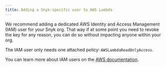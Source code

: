 ```yaml
---
title: Adding a Snyk-specific user to AWS Lambda
---
```

We recommend adding a dedicated AWS Identity and Access Management (IAM) user for your Snyk org. That way if at some point you need to revoke the key for any reason, you can do so without impacting anyone within your org.

The IAM user only needs one attached policy: `AWSLambdaReadOnlyAccess`.

You can learn more about IAM users on the [AWS documentation](https://docs.aws.amazon.com/IAM/latest/UserGuide/introduction.html).

